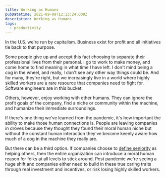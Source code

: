 ```yaml
---
title: Working as Humans
pubDatetime: 2021-09-09T12:13:24.000Z
description: Working as Humans
tags:
  - productivity
---
```


In the U.S. we're run by capitalism. Business exist for profit and all initiatives tie back to that
purpose.

Some people give up and accept this fact choosing to separate their professional lives from their
personal. I go to work to make money, and come home to find meaning in what time I have left. I
don't mind being a cog in the wheel, and really, I don't see any other way things could be. And for
many, they're right, but we increasingly live in a world where highly skilled workers are a rare
resource that companies need to fight for. Software engineers are in this bucket.

Others, however, enjoy working with other humans. They can ignore the profit goals of the company,
find a niche or community within the machine, and humanize their immediate surroundings.

If there's one thing we've learned from the pandemic, it's how important the ability to make those
human connections is. People are leaving companies in droves because they thought they found their
moral human niche but without the constant human interaction they've become keenly aware how much of
a cog in the machine they really are.

But there can be a third option. If companies choose to
[define seniority](09-09-what-makes-a-senior-engineer) as helping others, then the entire
organization can introduce a moral human reason for folks at all levels to stick around. Post
pandemic we're seeing a huge shift and companies either need to build in these true caring traits
through real investment and incentives, or risk losing highly skilled workers.
